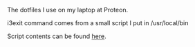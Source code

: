 The dotfiles I use on my laptop at Proteon.

i3exit command comes from a small script I put in /usr/local/bin

Script contents can be found [here](https://faq.i3wm.org/question/239/how-do-i-suspendlockscreen-and-logout.1.html#post-id-1927).

